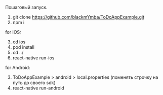Пошаговый запуск.

1) git clone https://github.com/blackmYmba/ToDoAppExample.git
2) npm i

for IOS:

3) cd ios
4) pod install
5) cd ../
6) react-native run-ios

for Android:

3) ToDoAppExample > android > local.properties (поменять строчку на путь до своего sdk) 
4) react-native run-android
